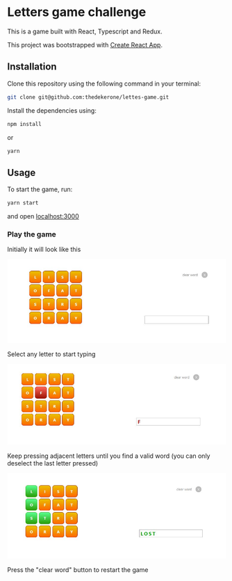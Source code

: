 # Letters game challenge

This is a game built with React, Typescript and Redux.

This project was bootstrapped with [Create React App](https://github.com/facebook/create-react-app).

## Installation

Clone this repository using the following command in your terminal:

```bash
git clone git@github.com:thedekerone/lettes-game.git
```
Install the dependencies using:
```bash
npm install
```
or
```bash
yarn
```

## Usage
To start the game, run:
```bash
yarn start
```
and open [localhost:3000](https://localhost:3000)

### Play the game

Initially it will look like this

![initial look](https://github.com/thedekerone/lettes-game/blob/dev/src/assets/game1.JPG)

Select any letter to start typing

![first letter](https://github.com/thedekerone/lettes-game/blob/dev/src/assets/firstgame.JPG)

Keep pressing adjacent letters until you find a valid word (you can only deselect the last letter pressed)

![completed](https://github.com/thedekerone/lettes-game/blob/dev/src/assets/word.JPG)


Press the "clear word" button to restart the game
